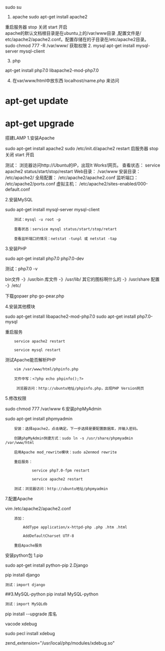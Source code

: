 sudo su
1. apache
sudo apt-get install apache2

  重启服务器  stop 关闭  start 开启  
apache的默认文档根目录是在ubuntu上的/var/www目录 ,配置文件是/ etc/apache2/apache2.conf。配置存储在的子目录在/etc/apache2目录。  
 sudo chmod 777 -R /var/www/ 获取权限
2. mysql
apt-get install mysql-server mysql-client  

3. php

apt-get install php7.0 libapache2-mod-php7.0   

4.  在var/www/html中放东西  localhost/name.php 来访问



# apt-get update
# apt-get upgrade

搭建LAMP
1.安装Apache

sudo apt-get install apache2
sudo /etc/init.d/apache2 restart    启服务器  stop 关闭  start 开启

测试： 浏览器访问http://Ubuntu的IP，出现It Works!网页。
查看状态： service apache2 status/start/stop/restart
Web目录： /var/www
安装目录： /etc/apache2/
全局配置： /etc/apache2/apache2.conf
监听端口： /etc/apache2/ports.conf
虚拟主机： /etc/apache2/sites-enabled/000-default.conf

2.安装MySQL

sudo apt-get install mysql-server mysql-client  

        测试：mysql -u root -p

        查看状态：service mysql status/start/stop/retart

        查看监听端口的情况：netstat -tunpl 或 netstat -tap

3.安装PHP

sudo apt-get install php7.0 php7.0-dev

 测试：php7.0 -v

bin文件 -》/usr/bin
库文件 -》/usr/lib/
其它的图标啊什么的 -》/usr/share
配置 -》/etc/

下载gopaer
php go-pear.php



4.安装其他模块

sudo apt-get install libapache2-mod-php7.0
sudo apt-get install php7.0-mysql

重启服务

        service apache2 restart

        service mysql restart

测试Apache能否解析PHP

        vim /var/www/html/phpinfo.php

        文件中写：<?php echo phpinfo();?>

         浏览器访问：http://ubuntu地址/phpinfo.php，出现PHP Version网页

5.修改权限

sudo chmod 777 /var/www
6.安装phpMyAdmin

sudo apt-get install phpmyadmin

        安装：选择apache2，点击确定。下一步选择是要配置数据库，并输入密码。

        创建phpMyAdmin快捷方式：sudo ln -s /usr/share/phpmyadmin /var/www/html

        启用Apache mod_rewrite模块：sudo a2enmod rewrite

        重启服务：

                service php7.0-fpm restart

                service apache2 restart

        测试：浏览器访问：http://ubuntu地址/phpmyadmin

7.配置Apache

vim /etc/apache2/apache2.conf

        添加：

            AddType application/x-httpd-php .php .htm .html

            AddDefaultCharset UTF-8

        重启Apache服务

安装python包
1.pip

sudo apt-get install python-pip
2.Django

pip install django

    测试：import django

##3.MySQL-python
pip install MySQL-python

    测试：import MySQLdb



pip install --upgrade 库名




vacode xdebug

 sudo  pecl install xdebug

zend_extension="/usr/local/php/modules/xdebug.so"
